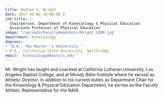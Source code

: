 ```yaml
---
title: Nathan S. Wright
date: 2017-05-02 18:08:00 Z
job-title: |-
  Chairperson, Department of Kinesiology & Physical Education
  Associate Professor of Physical Education
image: "/uploads/FacultyHeadshots/Wright,%20N.jpg"
department: Kinesiology
degrees:
- 'B.A., The Master''s University '
- M.A., California State University, Northridge
email: 'kinesiology@masters.edu '
---
```


Mr. Wright has taught and coached at California Lutheran University, Los Angeles Baptist College, and at Moody Bible Institute where he served as Athletic Director. In addition to his current duties as Department Chair for the Kinesiology & Physical Education Department, he serves as the Faculty Athletic Representative for the NAIA.